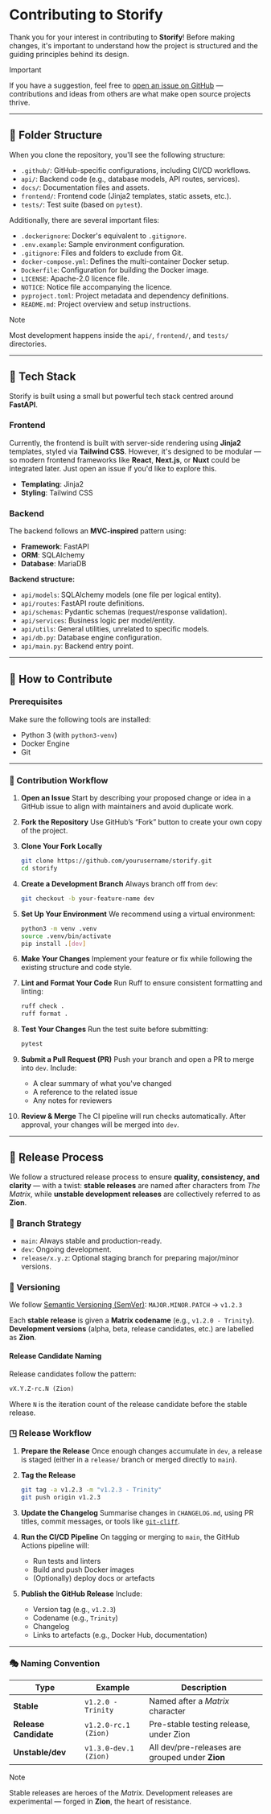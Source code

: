 # Contributing to Storify

Thank you for your interest in contributing to **Storify**!
Before making changes, it's important to understand how the project is structured and the guiding principles behind its design.

> [!IMPORTANT]
> If you have a suggestion, feel free to [open an issue on GitHub](https://github.com/Arian-Ott/storify/issues) — contributions and ideas from others are what make open source projects thrive.

---

## 📁 Folder Structure

When you clone the repository, you'll see the following structure:

* `.github/`: GitHub-specific configurations, including CI/CD workflows.
* `api/`: Backend code (e.g., database models, API routes, services).
* `docs/`: Documentation files and assets.
* `frontend/`: Frontend code (Jinja2 templates, static assets, etc.).
* `tests/`: Test suite (based on `pytest`).

Additionally, there are several important files:

* `.dockerignore`: Docker's equivalent to `.gitignore`.
* `.env.example`: Sample environment configuration.
* `.gitignore`: Files and folders to exclude from Git.
* `docker-compose.yml`: Defines the multi-container Docker setup.
* `Dockerfile`: Configuration for building the Docker image.
* `LICENSE`: Apache-2.0 licence file.
* `NOTICE`: Notice file accompanying the licence.
* `pyproject.toml`: Project metadata and dependency definitions.
* `README.md`: Project overview and setup instructions.

> [!NOTE]
> Most development happens inside the `api/`, `frontend/`, and `tests/` directories.

---

## 🧰 Tech Stack

Storify is built using a small but powerful tech stack centred around **FastAPI**.

### Frontend

Currently, the frontend is built with server-side rendering using **Jinja2** templates, styled via **Tailwind CSS**. However, it's designed to be modular — so modern frontend frameworks like **React**, **Next.js**, or **Nuxt** could be integrated later. Just open an issue if you'd like to explore this.

* **Templating**: Jinja2
* **Styling**: Tailwind CSS

### Backend

The backend follows an **MVC-inspired** pattern using:

* **Framework**: FastAPI
* **ORM**: SQLAlchemy
* **Database**: MariaDB

**Backend structure:**

* `api/models`: SQLAlchemy models (one file per logical entity).
* `api/routes`: FastAPI route definitions.
* `api/schemas`: Pydantic schemas (request/response validation).
* `api/services`: Business logic per model/entity.
* `api/utils`: General utilities, unrelated to specific models.
* `api/db.py`: Database engine configuration.
* `api/main.py`: Backend entry point.

---

## 🤝 How to Contribute

### Prerequisites

Make sure the following tools are installed:

* Python 3 (with `python3-venv`)
* Docker Engine
* Git

---

### 🔀 Contribution Workflow

1. **Open an Issue**
   Start by describing your proposed change or idea in a GitHub issue to align with maintainers and avoid duplicate work.

2. **Fork the Repository**
   Use GitHub’s “Fork” button to create your own copy of the project.

3. **Clone Your Fork Locally**

   ```bash
   git clone https://github.com/yourusername/storify.git
   cd storify
   ```

4. **Create a Development Branch**
   Always branch off from `dev`:

   ```bash
   git checkout -b your-feature-name dev
   ```

5. **Set Up Your Environment**
   We recommend using a virtual environment:

   ```bash
   python3 -m venv .venv
   source .venv/bin/activate
   pip install .[dev]
   ```

6. **Make Your Changes**
   Implement your feature or fix while following the existing structure and code style.

7. **Lint and Format Your Code**
   Run Ruff to ensure consistent formatting and linting:

   ```bash
   ruff check .
   ruff format .
   ```

8. **Test Your Changes**
   Run the test suite before submitting:

   ```bash
   pytest
   ```

9. **Submit a Pull Request (PR)**
   Push your branch and open a PR to merge into `dev`. Include:

   * A clear summary of what you've changed
   * A reference to the related issue
   * Any notes for reviewers

10. **Review & Merge**
    The CI pipeline will run checks automatically. After approval, your changes will be merged into `dev`.

---

## 🚀 Release Process

We follow a structured release process to ensure **quality, consistency, and clarity** — with a twist: **stable releases** are named after characters from *The Matrix*, while **unstable development releases** are collectively referred to as **Zion**.

### 🔭 Branch Strategy

* `main`: Always stable and production-ready.
* `dev`: Ongoing development.
* `release/x.y.z`: Optional staging branch for preparing major/minor versions.

### 📎 Versioning

We follow [Semantic Versioning (SemVer)](https://semver.org/):
`MAJOR.MINOR.PATCH` → `v1.2.3`

Each **stable release** is given a **Matrix codename** (e.g., `v1.2.0 - Trinity`).
**Development versions** (alpha, beta, release candidates, etc.) are labelled as **Zion**.

#### Release Candidate Naming

Release candidates follow the pattern:

```txt
vX.Y.Z-rc.N (Zion)
```

Where `N` is the iteration count of the release candidate before the stable release.

### ◳ Release Workflow

1. **Prepare the Release**
   Once enough changes accumulate in `dev`, a release is staged (either in a `release/` branch or merged directly to `main`).

2. **Tag the Release**

   ```bash
   git tag -a v1.2.3 -m "v1.2.3 - Trinity"
   git push origin v1.2.3
   ```

3. **Update the Changelog**
   Summarise changes in `CHANGELOG.md`, using PR titles, commit messages, or tools like [`git-cliff`](https://github.com/orhun/git-cliff).

4. **Run the CI/CD Pipeline**
   On tagging or merging to `main`, the GitHub Actions pipeline will:

   * Run tests and linters
   * Build and push Docker images
   * (Optionally) deploy docs or artefacts

5. **Publish the GitHub Release**
   Include:

   * Version tag (e.g., `v1.2.3`)
   * Codename (e.g., `Trinity`)
   * Changelog
   * Links to artefacts (e.g., Docker Hub, documentation)

---

### 🎭 Naming Convention

| Type                  | Example               | Description                                     |
| --------------------- | --------------------- | ----------------------------------------------- |
| **Stable**            | `v1.2.0 - Trinity`    | Named after a *Matrix* character                |
| **Release Candidate** | `v1.2.0-rc.1 (Zion)`  | Pre-stable testing release, under Zion          |
| **Unstable/dev**      | `v1.3.0-dev.1 (Zion)` | All dev/pre-releases are grouped under **Zion** |

> [!NOTE]
> Stable releases are heroes of the *Matrix*. Development releases are experimental — forged in **Zion**, the heart of resistance.
